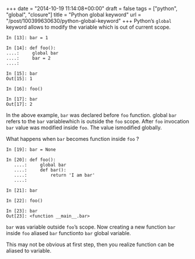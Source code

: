 +++
date = "2014-10-19 11:14:08+00:00"
draft = false
tags = ["python", "global", "closure"]
title = "Python global keyword"
url = "/post/100399630630/python-global-keyword"
+++
Python’s `` global `` keyword allows to modify the variable which is out of current scope.

    In [13]: bar = 1

    In [14]: def foo():
    ....:     global bar
    ....:     bar = 2
    ....:

    In [15]: bar
    Out[15]: 1

    In [16]: foo()

    In [17]: bar
    Out[17]: 2

In the above example, `` bar `` was declared before `` foo `` function. global `` bar `` refers to the `` bar `` variablewhich is outside the `` foo `` scope. After `` foo `` invocation `` bar `` value was modified inside `` foo ``. The value ismodified globally.

What happens when `` bar `` becomes function inside `` foo `` ?

    In [19]: bar = None

    In [20]: def foo():
       ....:     global bar
       ....:     def bar():
       ....:         return 'I am bar'
       ....:

    In [21]: bar

    In [22]: foo()

    In [23]: bar
    Out[23]: <function __main__.bar>

`` bar `` was variable outside `` foo ``’s scope. Now creating a new function `` bar `` inside `` foo `` aliased `` bar `` functionto `` bar `` global variable.

This may not be obvious at first step, then you realize function can be aliased to variable.
